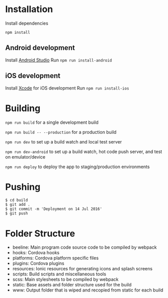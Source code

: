 # Installation
Install dependencies 
 
    npm install 
 
## Android development
Install [Android Studio](https://developer.android.com/studio/index.html) 
Run `npm run install-android`

## iOS development
Install [Xcode](https://developer.apple.com/xcode/) for iOS development
Run `npm run install-ios`

# Building 

`npm run build` for a single development build

`npm run build -- --production` for a production build

`npm run dev` to set up a build watch and local test server

`npm run dev-android` to set up a build watch, hot code push server, and test on emulator/device

`npm run deploy` to deploy the app to staging/production environments

# Pushing 
``` 
$ cd build 
$ git add . 
$ git commit -m 'Deployment on 14 Jul 2016' 
$ git push 
``` 

# Folder Structure
- beeline: Main program code source code to be compiled by webpack
- hooks: Cordova hooks
- platforms: Cordova platform specific files
- plugins: Cordova plugins
- resources: Ionic resources for generating icons and splash screens
- scripts: Build scripts and miscellaneous tools
- scss: Main stylesheets to be compiled by webpack
- static: Base assets and folder structure used for the build
- www: Output folder that is wiped and recopied from static for each build
